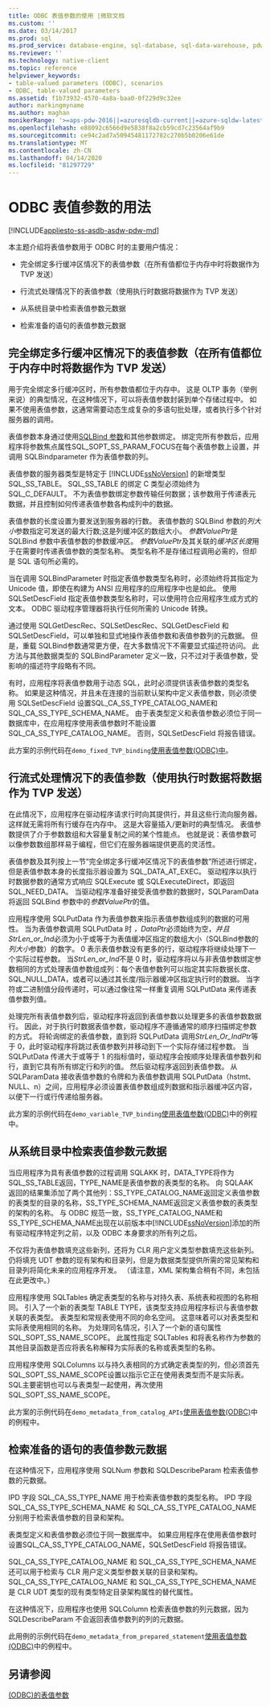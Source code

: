 ```yaml
---
title: ODBC 表值参数的使用 |微软文档
ms.custom: ''
ms.date: 03/14/2017
ms.prod: sql
ms.prod_service: database-engine, sql-database, sql-data-warehouse, pdw
ms.reviewer: ''
ms.technology: native-client
ms.topic: reference
helpviewer_keywords:
- table-valued parameters (ODBC), scenarios
- ODBC, table-valued parameters
ms.assetid: f1b73932-4570-4a8a-baa0-0f229d9c32ee
author: markingmyname
ms.author: maghan
monikerRange: '>=aps-pdw-2016||=azuresqldb-current||=azure-sqldw-latest||>=sql-server-2016||=sqlallproducts-allversions||>=sql-server-linux-2017||=azuresqldb-mi-current'
ms.openlocfilehash: e88092c6566d9e5838f8a2cb59cd7c23564af9b9
ms.sourcegitcommit: ce94c2ad7a50945481172782c270b5b0206e61de
ms.translationtype: MT
ms.contentlocale: zh-CN
ms.lasthandoff: 04/14/2020
ms.locfileid: "81297729"
---
```

# <a name="uses-of-odbc-table-valued-parameters"></a>ODBC 表值参数的用法
[!INCLUDE[appliesto-ss-asdb-asdw-pdw-md](../../includes/appliesto-ss-asdb-asdw-pdw-md.md)]

  本主题介绍将表值参数用于 ODBC 时的主要用户情况：  
  
-   完全绑定多行缓冲区情况下的表值参数（在所有值都位于内存中时将数据作为 TVP 发送）  
  
-   行流式处理情况下的表值参数（使用执行时数据将数据作为 TVP 发送）  
  
-   从系统目录中检索表值参数元数据  
  
-   检索准备的语句的表值参数元数据  
  
## <a name="table-valued-parameter-with-fully-bound-multirow-buffers-send-data-as-a-tvp-with-all-values-in-memory"></a>完全绑定多行缓冲区情况下的表值参数（在所有值都位于内存中时将数据作为 TVP 发送）  
 用于完全绑定多行缓冲区时，所有参数值都位于内存中。 这是 OLTP 事务（举例来说）的典型情况，在这种情况下，可以将表值参数封装到单个存储过程中。 如果不使用表值参数，这通常需要动态生成复杂的多语句批处理，或者执行多个针对服务器的调用。  
  
 表值参数本身通过使用[SQLBind 参数](https://go.microsoft.com/fwlink/?LinkId=59328)和其他参数绑定。 绑定完所有参数后，应用程序将参数焦点属性SQL_SOPT_SS_PARAM_FOCUS在每个表值参数上设置，并调用 SQLBindparameter 作为表值参数的列。  
  
 表值参数的服务器类型是特定于 [!INCLUDE[ssNoVersion](../../includes/ssnoversion-md.md)] 的新增类型 SQL_SS_TABLE。 SQL_SS_TABLE 的绑定 C 类型必须始终为 SQL_C_DEFAULT。 不为表值参数绑定参数传输任何数据；该参数用于传递表元数据，并且控制如何传递表值参数各构成列中的数据。  
  
 表值参数的长度设置为要发送到服务器的行数。 表值参数的 SQLBind 参数的*列大小*参数指定可发送的最大行数;这是列缓冲区的数组大小。 *参数ValuePtr*是 SQLBind 参数中表值参数的参数缓冲区。 *参数ValuePtr*及其关联的*缓冲区长度*用于在需要时传递表值参数的类型名称。 类型名称不是存储过程调用必需的，但却是 SQL 语句所必需的。  
  
 当在调用 SQLBindParameter 时指定表值参数类型名称时，必须始终将其指定为 Unicode 值，即使在构建为 ANSI 应用程序的应用程序中也是如此。 使用 SQLSetDescField 指定表值参数类型名称时，可以使用符合应用程序生成方式的文本。 ODBC 驱动程序管理器将执行任何所需的 Unicode 转换。  
  
 通过使用 SQLGetDescRec、SQLSetDescRec、SQLGetDescField 和 SQLSetDescField，可以单独和显式地操作表值参数和表值参数列的元数据。 但是，重载 SQLBind参数通常更方便，在大多数情况下不需要显式描述符访问。 此方法与其他数据类型的 SQLBindParameter 定义一致，只不过对于表值参数，受影响的描述符字段略有不同。  
  
 有时，应用程序将表值参数用于动态 SQL，此时必须提供该表值参数的类型名称。 如果是这种情况，并且未在连接的当前默认架构中定义表值参数，则必须使用 SQLSetDescField 设置SQL_CA_SS_TYPE_CATALOG_NAME和SQL_CA_SS_TYPE_SCHEMA_NAME。 由于表类型定义和表值参数必须位于同一数据库中，在应用程序使用表值参数时不能设置 SQL_CA_SS_TYPE_CATALOG_NAME。 否则，SQLSetDescField 将报告错误。  
  
 此方案的示例代码在`demo_fixed_TVP_binding`[使用表值参数&#40;ODBC&#41;中](../../relational-databases/native-client-odbc-how-to/use-table-valued-parameters-odbc.md)。  
  
## <a name="table-valued-parameter-with-row-streaming-send-data-as-a-tvp-using-data-at-execution"></a>行流式处理情况下的表值参数（使用执行时数据将数据作为 TVP 发送）  
 在此情况下，应用程序在驱动程序请求行时向其提供行，并且这些行流向服务器。 这样就无需将所有行缓存在内存中。 这是大容量插入/更新时的典型情况。 表值参数提供了介于参数数组和大容量复制之间的某个性能点。 也就是说：表值参数可以像参数数组那样易于编程，但它们在服务器端提供更高的灵活性。  
  
 表值参数及其列按上一节“完全绑定多行缓冲区情况下的表值参数”所述进行绑定，但是表值参数本身的长度指示器设置为 SQL_DATA_AT_EXEC。 驱动程序以执行时数据参数的通常方式响应 SQLExecute 或 SQLExecuteDirect，即返回SQL_NEED_DATA。 当驱动程序准备好接受表值参数的数据时，SQLParamData 将返回 SQLBind 参数中的*参数ValuePtr*的值。  
  
 应用程序使用 SQLPutData 作为表值参数来指示表值参数组成列的数据的可用性。 当为表值参数调用 SQLPutData 时 *，DataPtr*必须始终为空，*并且StrLen_or_Ind*必须为小于或等于为表值缓冲区指定的数组大小（SQLBind参数的*列大小*参数）的数字。 0 表示表值参数没有更多的行，驱动程序将继续处理下一个实际过程参数。 当*StrLen_or_Ind*不是 0 时，驱动程序将以与非表值参数绑定参数相同的方式处理表值参数组成列：每个表值参数列可以指定其实际数据长度、SQL_NULL_DATA，或者可以通过其长度/指示器缓冲区指定执行时的数据。 当字符或二进制值分段传递时，可以通过像往常一样重复调用 SQLPutData 来传递表值参数列值。  
  
 处理完所有表值参数列后，驱动程序将返回到表值参数以处理更多的表值参数数据行。 因此，对于执行时数据表值参数，驱动程序不遵循通常的顺序扫描绑定参数的方式。 将轮询绑定的表值参数，直到将 SQLPutData 调用*StrLen_Or_IndPtr*等于 0，此时驱动程序将跳过表值参数列并移动到下一个实际存储过程参数。  当 SQLPutData 传递大于或等于 1 的指标值时，驱动程序会按顺序处理表值参数列和行，直到它具有所有绑定行和列的值。 然后驱动程序返回到表值参数。 从 SQLParamData 接收表值参数的令牌和为表值参数调用 SQLPutData（hstmt、NULL、n）之间，应用程序必须设置表值参数组成列数据和指示器缓冲区内容，以便下一行或行传递给服务器。  
  
 此方案的示例代码在`demo_variable_TVP_binding`[使用表值参数&#40;ODBC&#41;](../../relational-databases/native-client-odbc-how-to/use-table-valued-parameters-odbc.md)中的例程中。  
  
## <a name="retrieving-table-valued-parameter-metadata-from-the-system-catalog"></a>从系统目录中检索表值参数元数据  
 当应用程序为具有表值参数的过程调用 SQLAKK 时，DATA_TYPE将作为SQL_SS_TABLE返回，TYPE_NAME是表值参数的表类型的名称。 向 SQLAAK 返回的结果集添加了两个其他列：SS_TYPE_CATALOG_NAME返回定义表值参数的表类型的目录的名称，SS_TYPE_SCHEMA_NAME返回定义表值参数的表类型的架构的名称。 与 ODBC 规范一致，SS_TYPE_CATALOG_NAME和SS_TYPE_SCHEMA_NAME出现在以前版本中[!INCLUDE[ssNoVersion](../../includes/ssnoversion-md.md)]添加的所有驱动程序特定列之前，以及 ODBC 本身要求的所有列之后。  
  
 不仅将为表值参数填充这些新列，还将为 CLR 用户定义类型参数填充这些新列。 仍将填充 UDT 参数的现有架构和目录列，但是为数据类型提供所需的常见架构和目录列将简化未来的应用程序开发。 （请注意，XML 架构集合稍有不同，未包括在此更改中。）  
  
 应用程序使用 SQLTables 确定表类型的名称与对持久表、系统表和视图的名称相同。 引入了一个新的表类型 TABLE TYPE，该类型支持应用程序标识与表值参数关联的表类型。 表类型和常规表使用不同的命名空间。 这意味着可以对表类型和实际表使用相同的名称。 为处理同名情况，引入了一个新的语句属性 SQL_SOPT_SS_NAME_SCOPE。 此属性指定 SQLTables 和将表名称作为参数的其他目录函数是否应将表名称解释为实际表的名称或表类型的名称。  
  
 应用程序使用 SQLColumns 以与持久表相同的方式确定表类型的列，但必须首先SQL_SOPT_SS_NAME_SCOPE设置以指示它正在使用表类型而不是实际表。 SQL主要密钥也可以与表类型一起使用，再次使用SQL_SOPT_SS_NAME_SCOPE。  
  
 此方案的示例代码在`demo_metadata_from_catalog_APIs`[使用表值参数&#40;ODBC&#41;](../../relational-databases/native-client-odbc-how-to/use-table-valued-parameters-odbc.md)中的例程中。  
  
## <a name="retrieving-table-valued-parameter-metadata-for-a-prepared-statement"></a>检索准备的语句的表值参数元数据  
 在这种情况下，应用程序使用 SQLNum 参数和 SQLDescribeParam 检索表值参数的元数据。  
  
 IPD 字段 SQL_CA_SS_TYPE_NAME 用于检索表值参数的类型名称。 IPD 字段 SQL_CA_SS_TYPE_SCHEMA_NAME 和 SQL_CA_SS_TYPE_CATALOG_NAME 分别用于检索表值参数的目录和架构。  
  
 表类型定义和表值参数必须位于同一数据库中。 如果应用程序在使用表值参数时设置SQL_CA_SS_TYPE_CATALOG_NAME，SQLSetDescField 将报告错误。  
  
 SQL_CA_SS_TYPE_CATALOG_NAME 和 SQL_CA_SS_TYPE_SCHEMA_NAME 还可以用于检索与 CLR 用户定义类型参数关联的目录和架构。 SQL_CA_SS_TYPE_CATALOG_NAME 和 SQL_CA_SS_TYPE_SCHEMA_NAME 是 CLR UDT 类型的现有类型特定目录架构属性的替代属性。  
  
 在这种情况下，应用程序也使用 SQLColumn 检索表值参数的列元数据，因为 SQLDescribeParam 不会返回表值参数列的列的元数据。  
  
 此用例的示例代码在`demo_metadata_from_prepared_statement`[使用表值参数&#40;ODBC&#41;](../../relational-databases/native-client-odbc-how-to/use-table-valued-parameters-odbc.md)中的例程中。  
  
## <a name="see-also"></a>另请参阅  
 [&#40;ODBC&#41;的表值参数](../../relational-databases/native-client-odbc-table-valued-parameters/table-valued-parameters-odbc.md)  
  
  
